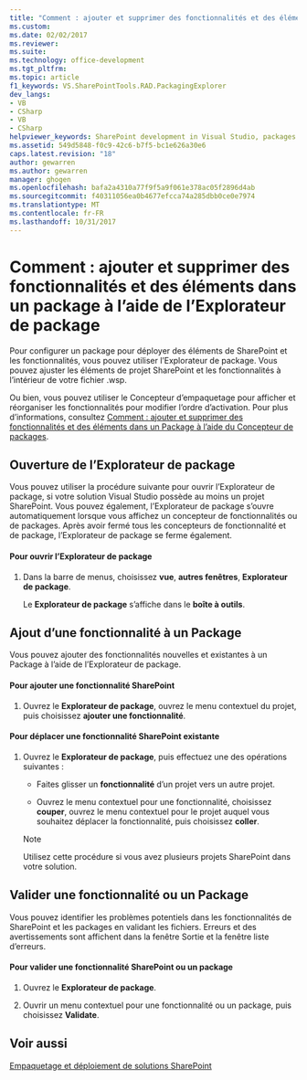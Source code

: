 ```yaml
---
title: "Comment : ajouter et supprimer des fonctionnalités et des éléments dans un Package à l’aide de l’Explorateur de package | Documents Microsoft"
ms.custom: 
ms.date: 02/02/2017
ms.reviewer: 
ms.suite: 
ms.technology: office-development
ms.tgt_pltfrm: 
ms.topic: article
f1_keywords: VS.SharePointTools.RAD.PackagingExplorer
dev_langs:
- VB
- CSharp
- VB
- CSharp
helpviewer_keywords: SharePoint development in Visual Studio, packages
ms.assetid: 549d5848-f0c9-42c6-b7f5-bc1e626a30e6
caps.latest.revision: "18"
author: gewarren
ms.author: gewarren
manager: ghogen
ms.openlocfilehash: bafa2a4310a77f9f5a9f061e378ac05f2896d4ab
ms.sourcegitcommit: f40311056ea0b4677efcca74a285dbb0ce0e7974
ms.translationtype: MT
ms.contentlocale: fr-FR
ms.lasthandoff: 10/31/2017
---
```

# <a name="how-to-add-and-remove-features-and-items-to-a-package-by-using-the-packaging-explorer"></a>Comment : ajouter et supprimer des fonctionnalités et des éléments dans un package à l’aide de l’Explorateur de package
  Pour configurer un package pour déployer des éléments de SharePoint et les fonctionnalités, vous pouvez utiliser l’Explorateur de package. Vous pouvez ajuster les éléments de projet SharePoint et les fonctionnalités à l’intérieur de votre fichier .wsp.  
  
 Ou bien, vous pouvez utiliser le Concepteur d’empaquetage pour afficher et réorganiser les fonctionnalités pour modifier l’ordre d’activation. Pour plus d’informations, consultez [Comment : ajouter et supprimer des fonctionnalités et des éléments dans un Package à l’aide du Concepteur de packages](../sharepoint/how-to-add-and-remove-features-and-items-to-a-package-by-using-the-package-designer.md).  
  
## <a name="opening-the-packaging-explorer"></a>Ouverture de l’Explorateur de package  
 Vous pouvez utiliser la procédure suivante pour ouvrir l’Explorateur de package, si votre solution Visual Studio possède au moins un projet SharePoint. Vous pouvez également, l’Explorateur de package s’ouvre automatiquement lorsque vous affichez un concepteur de fonctionnalités ou de packages. Après avoir fermé tous les concepteurs de fonctionnalité et de package, l’Explorateur de package se ferme également.  
  
#### <a name="to-open-the-packaging-explorer"></a>Pour ouvrir l’Explorateur de package  
  
1.  Dans la barre de menus, choisissez **vue**, **autres fenêtres**, **Explorateur de package**.  
  
     Le **Explorateur de package** s’affiche dans le **boîte à outils**.  
  
## <a name="adding-a-feature-to-a-package"></a>Ajout d’une fonctionnalité à un Package  
 Vous pouvez ajouter des fonctionnalités nouvelles et existantes à un Package à l’aide de l’Explorateur de package.  
  
#### <a name="to-add-a-sharepoint-feature"></a>Pour ajouter une fonctionnalité SharePoint  
  
1.  Ouvrez le **Explorateur de package**, ouvrez le menu contextuel du projet, puis choisissez **ajouter une fonctionnalité**.  
  
#### <a name="to-move-an-existing-sharepoint-feature"></a>Pour déplacer une fonctionnalité SharePoint existante  
  
1.  Ouvrez le **Explorateur de package**, puis effectuez une des opérations suivantes :  
  
    -   Faites glisser un **fonctionnalité** d’un projet vers un autre projet.  
  
    -   Ouvrez le menu contextuel pour une fonctionnalité, choisissez **couper**, ouvrez le menu contextuel pour le projet auquel vous souhaitez déplacer la fonctionnalité, puis choisissez **coller**.  
  
    > [!NOTE]  
    >  Utilisez cette procédure si vous avez plusieurs projets SharePoint dans votre solution.  
  
## <a name="validating-a-feature-or-package"></a>Valider une fonctionnalité ou un Package  
 Vous pouvez identifier les problèmes potentiels dans les fonctionnalités de SharePoint et les packages en validant les fichiers. Erreurs et des avertissements sont affichent dans la fenêtre Sortie et la fenêtre liste d’erreurs.  
  
#### <a name="to-validate-a-sharepoint-feature-or-package"></a>Pour valider une fonctionnalité SharePoint ou un package  
  
1.  Ouvrez le **Explorateur de package**.  
  
2.  Ouvrir un menu contextuel pour une fonctionnalité ou un package, puis choisissez **Validate**.  
  
## <a name="see-also"></a>Voir aussi  
 [Empaquetage et déploiement de solutions SharePoint](../sharepoint/packaging-and-deploying-sharepoint-solutions.md)  
  
  